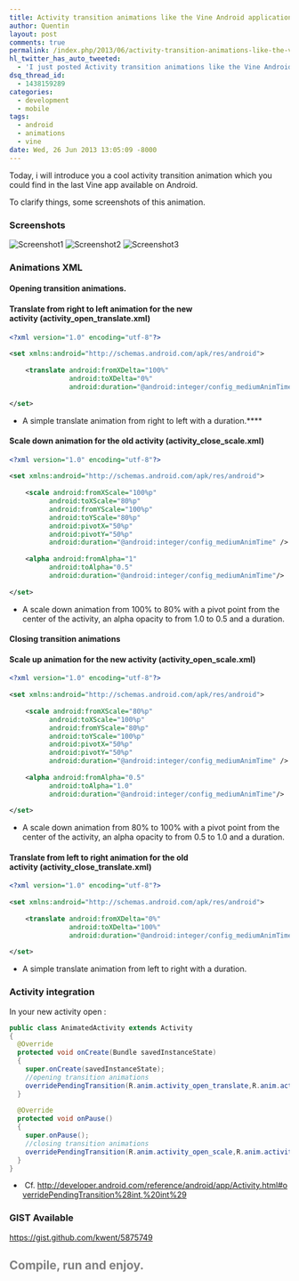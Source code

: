 ```yaml
---
title: Activity transition animations like the Vine Android application.
author: Quentin
layout: post
comments: true
permalink: /index.php/2013/06/activity-transition-animations-like-the-vine-android-application/
hl_twitter_has_auto_tweeted:
  - 'I just posted Activity transition animations like the Vine Android application., read it here: http://blog.quentinrousseau.fr/?p=622'
dsq_thread_id:
  - 1438159289
categories:
  - development
  - mobile
tags:
  - android
  - animations
  - vine
date: Wed, 26 Jun 2013 13:05:09 -8000
---
```

Today, i will introduce you a cool activity transition animation which you could find in the last Vine app available on Android.

To clarify things, some screenshots of this animation.

### Screenshots

![Screenshot1](/assets/wp-content/uploads/2013/06/Screenshot_2013-06-26-14-06-54-copy-180x300.png)
![Screenshot2](/assets/wp-content/uploads/2013/06/Screenshot_2013-06-26-14-00-16-coy-180x300.png)
![Screenshot3](/assets/wp-content/uploads/2013/06/Screenshot_2013-06-26-14-00-16-copy-180x300.png)

### Animations XML

<h4 style="text-align: left;">
  Opening transition animations.
</h4>

#### Translate from right to left animation for the new activity (activity\_open\_translate.xml)

```xml
<?xml version="1.0" encoding="utf-8"?>
 
<set xmlns:android="http://schemas.android.com/apk/res/android">
 
    <translate android:fromXDelta="100%"
               android:toXDelta="0%"
               android:duration="@android:integer/config_mediumAnimTime" />
 
</set>
```

*   A simple translate animation from right to left with a duration.****

#### Scale down animation for the old activity (activity\_close\_scale.xml)

```xml
<?xml version="1.0" encoding="utf-8"?>
 
<set xmlns:android="http://schemas.android.com/apk/res/android">
 
    <scale android:fromXScale="100%p"
          android:toXScale="80%p"
          android:fromYScale="100%p"
          android:toYScale="80%p"
          android:pivotX="50%p"
          android:pivotY="50%p"
          android:duration="@android:integer/config_mediumAnimTime" />
 
    <alpha android:fromAlpha="1"
          android:toAlpha="0.5"
          android:duration="@android:integer/config_mediumAnimTime"/>
 
</set>
```

*   A scale down animation from 100% to 80% with a pivot point from the center of the activity, an alpha opacity to from 1.0 to 0.5 and a duration.

#### Closing transition animations

#### Scale up animation for the new activity (activity\_open\_scale.xml)

```xml
<?xml version="1.0" encoding="utf-8"?>
 
<set xmlns:android="http://schemas.android.com/apk/res/android">
 
    <scale android:fromXScale="80%p"
          android:toXScale="100%p"
          android:fromYScale="80%p"
          android:toYScale="100%p"
          android:pivotX="50%p"
          android:pivotY="50%p"
          android:duration="@android:integer/config_mediumAnimTime" />
 
    <alpha android:fromAlpha="0.5"
          android:toAlpha="1.0"
          android:duration="@android:integer/config_mediumAnimTime"/>
 
</set>
```

*   A scale down animation from 80% to 100% with a pivot point from the center of the activity, an alpha opacity to from 0.5 to 1.0 and a duration.

#### Translate from left to right animation for the old activity (activity\_close\_translate.xml)

```xml
<?xml version="1.0" encoding="utf-8"?>
 
<set xmlns:android="http://schemas.android.com/apk/res/android">
 
    <translate android:fromXDelta="0%"
               android:toXDelta="100%"
               android:duration="@android:integer/config_mediumAnimTime" />
 
</set>
```

*   A simple translate animation from left to right with a duration.

### Activity integration

In your new activity open :

```java
public class AnimatedActivity extends Activity
{
  @Override
  protected void onCreate(Bundle savedInstanceState)
  {
    super.onCreate(savedInstanceState);
    //opening transition animations
    overridePendingTransition(R.anim.activity_open_translate,R.anim.activity_close_scale);
  }
 
  @Override
  protected void onPause()
  {
    super.onPause();
    //closing transition animations
    overridePendingTransition(R.anim.activity_open_scale,R.anim.activity_close_translate);
  }
}
```

*    Cf. <http://developer.android.com/reference/android/app/Activity.html#overridePendingTransition%28int,%20int%29>

### GIST Available

<https://gist.github.com/kwent/5875749>

## <span style="color: #808080;">Compile, run and enjoy.</span>